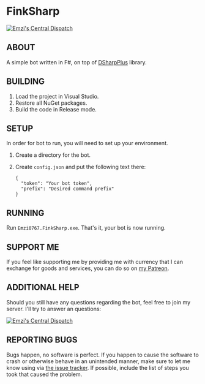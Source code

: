 # FinkSharp

[![Emzi's Central Dispatch](https://discordapp.com/api/guilds/207879549394878464/widget.png)](https://discord.gg/rGKrJDR)

## ABOUT

A simple bot written in F#, on top of [DSharpPlus](https://github.com/DSharpPlus/DSharpPlus) library.

## BUILDING

1. Load the project in Visual Studio.
2. Restore all NuGet packages.
3. Build the code in Release mode.

## SETUP

In order for bot to run, you will need to set up your environment. 

1. Create a directory for the bot.
2. Create `config.json` and put the following text there:

   ```
   {
     "token": "Your bot token",
     "prefix": "Desired command prefix"
   }
   ```

## RUNNING

Run `Emzi0767.FinkSharp.exe`. That's it, your bot is now running.

## SUPPORT ME

If you feel like supporting me by providing me with currency that I can exchange for goods and services, you can do so on [my Patreon](https://www.patreon.com/emzi0767).

## ADDITIONAL HELP

Should you still have any questions regarding the bot, feel free to join my server. I'll try to answer an questions:

[![Emzi's Central Dispatch](https://discordapp.com/api/guilds/207879549394878464/embed.png?style=banner1)](https://discord.gg/rGKrJDR)

## REPORTING BUGS

Bugs happen, no software is perfect. If you happen to cause the software to crash or otherwise behave in an unintended manner, make sure to let me know using via [the issue tracker](https://github.com/DSharpPlus/FSharp-Bot/issues). If possible, include the list of steps you took that caused the problem.
